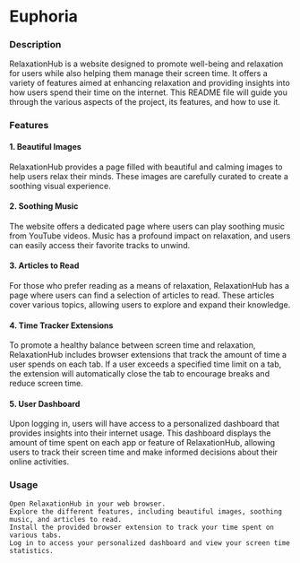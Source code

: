 # Euphoria


### Description

RelaxationHub is a website designed to promote well-being and relaxation for users while also helping them manage their screen time. It offers a variety of features aimed at enhancing relaxation and providing insights into how users spend their time on the internet. This README file will guide you through the various aspects of the project, its features, and how to use it.

### Features
#### 1. Beautiful Images
RelaxationHub provides a page filled with beautiful and calming images to help users relax their minds. These images are carefully curated to create a soothing visual experience.

#### 2. Soothing Music
The website offers a dedicated page where users can play soothing music from YouTube videos. Music has a profound impact on relaxation, and users can easily access their favorite tracks to unwind.

#### 3. Articles to Read
For those who prefer reading as a means of relaxation, RelaxationHub has a page where users can find a selection of articles to read. These articles cover various topics, allowing users to explore and expand their knowledge.

#### 4. Time Tracker Extensions
To promote a healthy balance between screen time and relaxation, RelaxationHub includes browser extensions that track the amount of time a user spends on each tab. If a user exceeds a specified time limit on a tab, the extension will automatically close the tab to encourage breaks and reduce screen time.

#### 5. User Dashboard
Upon logging in, users will have access to a personalized dashboard that provides insights into their internet usage. This dashboard displays the amount of time spent on each app or feature of RelaxationHub, allowing users to track their screen time and make informed decisions about their online activities.

### Usage

    Open RelaxationHub in your web browser.
    Explore the different features, including beautiful images, soothing music, and articles to read.
    Install the provided browser extension to track your time spent on various tabs.
    Log in to access your personalized dashboard and view your screen time statistics.
